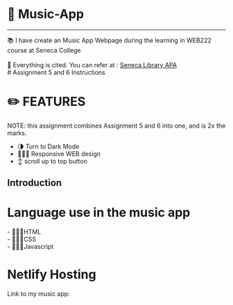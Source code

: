 # 🎵 Music-App
<hr>
 📚 I have create an Music App Webpage during the learning in WEB222 course at Seneca College<br><br>
📖 Everything is cited. You can refer at :
<a href="https://library.senecapolytechnic.ca/apa">Seneca Library APA</a><br>
# Assignment 5 and 6 Instructions

<h1> ✏️️ FEATURES </h1>
NOTE: this assignment combines Assignment 5 and 6 into one, and is 2x the marks.

- 🌗 Turn to Dark Mode<br>
- 🧑🏻‍💻 Responsive WEB design
- ↕️ scroll up to top button
## Introduction

<h1> Language use in the music app </h1>
- 🧑🏻‍💻HTML <br>
- 🧑🏻‍💻CSS <br>
- 🧑🏻‍💻Javascript <br>
<h1> Netlify Hosting </h1>
Link to my music app: <a href=""></a>
